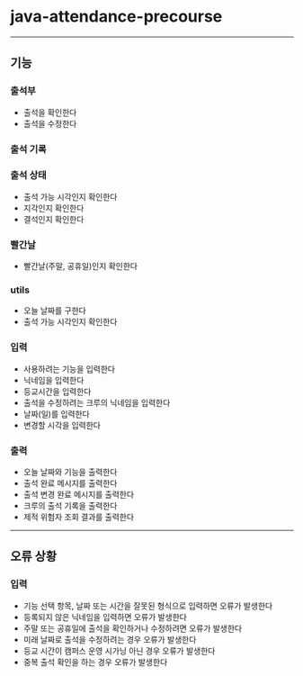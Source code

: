 # java-attendance-precourse
---

## 기능

### 출석부

- 출석을 확인한다
- 출석을 수정한다

### 출석 기록

### 출석 상태

- 출석 가능 시각인지 확인한다
- 지각인지 확인한다
- 결석인지 확인한다

### 빨간날

- 빨간날(주말, 공휴일)인지 확인한다

### utils

- 오늘 날짜를 구한다
- 출석 가능 시각인지 확인한다

### 입력

- 사용하려는 기능을 입력한다
- 닉네임을 입력한다
- 등교시간을 입력한다
- 출석을 수정하려는 크루의 닉네임을 입력한다
- 날짜(일)를 입력한다
- 변경할 시각을 입력한다

### 출력

- 오늘 날짜와 기능을 출력한다
- 출석 완료 메시지를 출력한다
- 출석 변경 완료 메시지를 출력한다
- 크루의 출석 기록을 출력한다
- 제적 위험자 조회 결과를 출력한다

---

## 오류 상황

### 입력

- 기능 선택 항목, 날짜 또는 시간을 잘못된 형식으로 입력하면 오류가 발생한다
- 등록되지 않은 닉네임을 입력하면 오류가 발생한다
- 주말 또는 공휴일에 출석을 확인하거나 수정하려면 오류가 발생한다
- 미래 날짜로 출석을 수정하려는 경우 오류가 발생한다
- 등교 시간이 캠퍼스 운영 시가닝 아닌 경우 오류가 발생한다
- 중복 출석 확인을 하는 경우 오류가 발생한다
